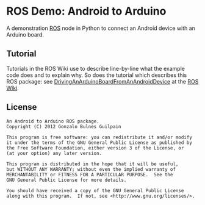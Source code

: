 ROS Demo: Android to Arduino
============================

A demonstration [ROS][ros] node in Python to connect an Android device with an Arduino board.

  [ros]: http://www.ros.org
  [tutorial]: http://wiki.ros.org/android_sensors_driver/Tutorials/DrivingAnArduinoBoardFromAnAndroidDevice

Tutorial
--------

Tutorials in the ROS Wiki use to describe line-by-line what the example code does and to explain why. So does the tutorial which describes this ROS package: see [DrivingAnArduinoBoardFromAnAndroidDevice][tutorial] at the [ROS Wiki][wiki].

  [wiki]: http://wiki.ros.org

License
-------

    An Android to Arduino ROS package.
    Copyright (C) 2012 Gonzalo Bulnes Guilpain

    This program is free software: you can redistribute it and/or modify
    it under the terms of the GNU General Public License as published by
    the Free Software Foundation, either version 3 of the License, or
    (at your option) any later version.

    This program is distributed in the hope that it will be useful,
    but WITHOUT ANY WARRANTY; without even the implied warranty of
    MERCHANTABILITY or FITNESS FOR A PARTICULAR PURPOSE.  See the
    GNU General Public License for more details.

    You should have received a copy of the GNU General Public License
    along with this program.  If not, see <http://www.gnu.org/licenses/>.

